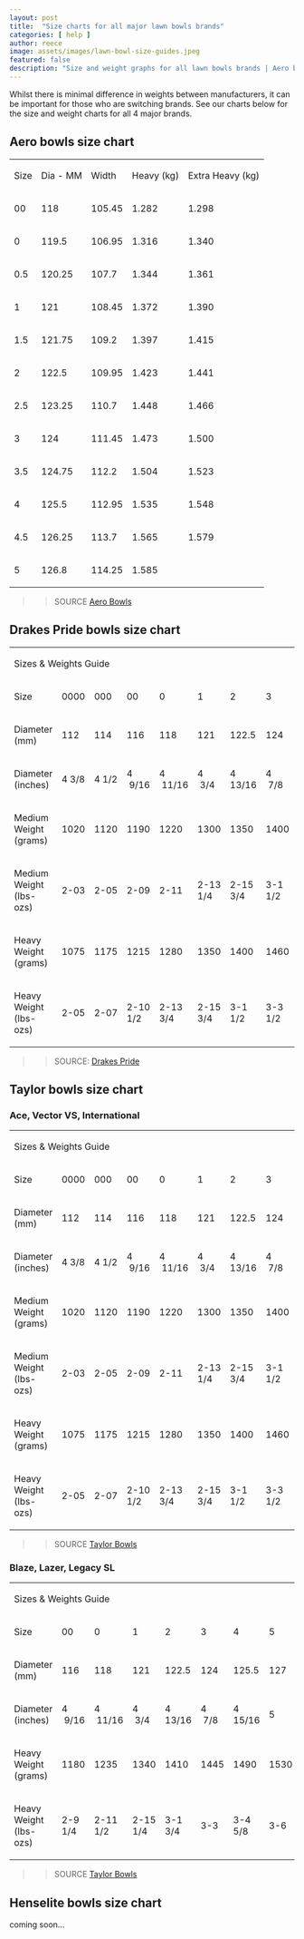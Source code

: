 ```yaml
---
layout: post
title:  "Size charts for all major lawn bowls brands"
categories: [ help ]
author: reece
image: assets/images/lawn-bowl-size-guides.jpeg
featured: false
description: "Size and weight graphs for all lawn bowls brands | Aero bowls size chart | Taylor bowls size chart | Drakes bowls Pride size chart | Henselite bowls size chart"
---
```


Whilst there is minimal difference in weights between manufacturers, it can be important for those who are switching brands. See our charts below for the size and weight charts for all 4 major brands.

## Aero bowls size chart

<table class="c7"><tbody><tr class="c25"><td class="c15" colspan="1" rowspan="1"><p class="c1"><span class="c26">Size</span></p></td><td class="c14" colspan="1" rowspan="1"><p class="c1"><span class="c26">Dia - MM</span></p></td><td class="c17" colspan="1" rowspan="1"><p class="c1"><span class="c26">Width</span></p></td><td class="c13" colspan="1" rowspan="1"><p class="c1"><span class="c26">Heavy (kg)</span></p></td><td class="c8" colspan="1" rowspan="1"><p class="c1"><span class="c26">Extra Heavy (kg)</span></p></td></tr><tr class="c25"><td class="c15" colspan="1" rowspan="1"><p class="c1"><span class="c6">00</span></p></td><td class="c14" colspan="1" rowspan="1"><p class="c1"><span class="c6">118</span></p></td><td class="c17" colspan="1" rowspan="1"><p class="c1"><span class="c6">105.45</span></p></td><td class="c13" colspan="1" rowspan="1"><p class="c1"><span class="c6">1.282</span></p></td><td class="c8" colspan="1" rowspan="1"><p class="c1"><span class="c6">1.298</span></p></td></tr><tr class="c25"><td class="c15" colspan="1" rowspan="1"><p class="c1"><span class="c6">0</span></p></td><td class="c14" colspan="1" rowspan="1"><p class="c1"><span class="c6">119.5</span></p></td><td class="c17" colspan="1" rowspan="1"><p class="c1"><span class="c6">106.95</span></p></td><td class="c13" colspan="1" rowspan="1"><p class="c1"><span class="c6">1.316</span></p></td><td class="c8" colspan="1" rowspan="1"><p class="c1"><span class="c6">1.340</span></p></td></tr><tr class="c25"><td class="c15" colspan="1" rowspan="1"><p class="c1"><span class="c6">0.5</span></p></td><td class="c14" colspan="1" rowspan="1"><p class="c1"><span class="c6">120.25</span></p></td><td class="c17" colspan="1" rowspan="1"><p class="c1"><span class="c6">107.7</span></p></td><td class="c13" colspan="1" rowspan="1"><p class="c1"><span class="c6">1.344</span></p></td><td class="c8" colspan="1" rowspan="1"><p class="c1"><span class="c6">1.361</span></p></td></tr><tr class="c25"><td class="c15" colspan="1" rowspan="1"><p class="c1"><span class="c6">1</span></p></td><td class="c14" colspan="1" rowspan="1"><p class="c1"><span class="c6">121</span></p></td><td class="c17" colspan="1" rowspan="1"><p class="c1"><span class="c6">108.45</span></p></td><td class="c13" colspan="1" rowspan="1"><p class="c1"><span class="c6">1.372</span></p></td><td class="c8" colspan="1" rowspan="1"><p class="c1"><span class="c6">1.390</span></p></td></tr><tr class="c25"><td class="c15" colspan="1" rowspan="1"><p class="c1"><span class="c6">1.5</span></p></td><td class="c14" colspan="1" rowspan="1"><p class="c1"><span class="c6">121.75</span></p></td><td class="c17" colspan="1" rowspan="1"><p class="c1"><span class="c6">109.2</span></p></td><td class="c13" colspan="1" rowspan="1"><p class="c1"><span class="c6">1.397</span></p></td><td class="c8" colspan="1" rowspan="1"><p class="c1"><span class="c6">1.415</span></p></td></tr><tr class="c25"><td class="c15" colspan="1" rowspan="1"><p class="c1"><span class="c6">2</span></p></td><td class="c14" colspan="1" rowspan="1"><p class="c1"><span class="c6">122.5</span></p></td><td class="c17" colspan="1" rowspan="1"><p class="c1"><span class="c6">109.95</span></p></td><td class="c13" colspan="1" rowspan="1"><p class="c1"><span class="c6">1.423</span></p></td><td class="c8" colspan="1" rowspan="1"><p class="c1"><span class="c6">1.441</span></p></td></tr><tr class="c25"><td class="c15" colspan="1" rowspan="1"><p class="c1"><span class="c6">2.5</span></p></td><td class="c14" colspan="1" rowspan="1"><p class="c1"><span class="c6">123.25</span></p></td><td class="c17" colspan="1" rowspan="1"><p class="c1"><span class="c6">110.7</span></p></td><td class="c13" colspan="1" rowspan="1"><p class="c1"><span class="c6">1.448</span></p></td><td class="c8" colspan="1" rowspan="1"><p class="c1"><span class="c6">1.466</span></p></td></tr><tr class="c25"><td class="c15" colspan="1" rowspan="1"><p class="c1"><span class="c6">3</span></p></td><td class="c14" colspan="1" rowspan="1"><p class="c1"><span class="c6">124</span></p></td><td class="c17" colspan="1" rowspan="1"><p class="c1"><span class="c6">111.45</span></p></td><td class="c13" colspan="1" rowspan="1"><p class="c1"><span class="c6">1.473</span></p></td><td class="c8" colspan="1" rowspan="1"><p class="c1"><span class="c6">1.500</span></p></td></tr><tr class="c25"><td class="c15" colspan="1" rowspan="1"><p class="c1"><span class="c6">3.5</span></p></td><td class="c14" colspan="1" rowspan="1"><p class="c1"><span class="c6">124.75</span></p></td><td class="c17" colspan="1" rowspan="1"><p class="c1"><span class="c6">112.2</span></p></td><td class="c13" colspan="1" rowspan="1"><p class="c1"><span class="c6">1.504</span></p></td><td class="c8" colspan="1" rowspan="1"><p class="c1"><span class="c6">1.523</span></p></td></tr><tr class="c25"><td class="c15" colspan="1" rowspan="1"><p class="c1"><span class="c6">4</span></p></td><td class="c14" colspan="1" rowspan="1"><p class="c1"><span class="c6">125.5</span></p></td><td class="c17" colspan="1" rowspan="1"><p class="c1"><span class="c6">112.95</span></p></td><td class="c13" colspan="1" rowspan="1"><p class="c1"><span class="c6">1.535</span></p></td><td class="c8" colspan="1" rowspan="1"><p class="c1"><span class="c6">1.548</span></p></td></tr><tr class="c25"><td class="c15" colspan="1" rowspan="1"><p class="c1"><span class="c6">4.5</span></p></td><td class="c14" colspan="1" rowspan="1"><p class="c1"><span class="c6">126.25</span></p></td><td class="c17" colspan="1" rowspan="1"><p class="c1"><span class="c6">113.7</span></p></td><td class="c13" colspan="1" rowspan="1"><p class="c1"><span class="c6">1.565</span></p></td><td class="c8" colspan="1" rowspan="1"><p class="c1"><span class="c6">1.579</span></p></td></tr><tr class="c25"><td class="c15" colspan="1" rowspan="1"><p class="c1"><span class="c6">5</span></p></td><td class="c14" colspan="1" rowspan="1"><p class="c1"><span class="c6">126.8</span></p></td><td class="c17" colspan="1" rowspan="1"><p class="c1"><span class="c6">114.25</span></p></td><td class="c13" colspan="1" rowspan="1"><p class="c1"><span class="c6">1.585</span></p></td><td class="c8" colspan="1" rowspan="1"><p class="c1"><span class="c6">&nbsp;</span></p></td></tr></tbody></table>

>> SOURCE <a href="https://www.aerobowls.com/pages/aero-sizes">Aero Bowls</a>

## Drakes Pride bowls size chart

<table class="c7"><tbody><tr class="c24"><td class="c29" colspan="10" rowspan="1"><p class="c4"><span class="c2">Sizes &amp; Weights Guide</span></p></td></tr><tr class="c24"><td class="c18" colspan="1" rowspan="1"><p class="c4"><span class="c2">Size</span></p></td><td class="c12" colspan="1" rowspan="1"><p class="c23 c22"><span class="c2">0000</span></p></td><td class="c3" colspan="1" rowspan="1"><p class="c23 c22"><span class="c2">000</span></p></td><td class="c5" colspan="1" rowspan="1"><p class="c4 c22"><span class="c2">00</span></p></td><td class="c5" colspan="1" rowspan="1"><p class="c4"><span class="c2">0</span></p></td><td class="c5" colspan="1" rowspan="1"><p class="c4"><span class="c2">1</span></p></td><td class="c5" colspan="1" rowspan="1"><p class="c4"><span class="c2">2</span></p></td><td class="c0" colspan="1" rowspan="1"><p class="c4"><span class="c2">3</span></p></td><td class="c21" colspan="1" rowspan="1"><p class="c4"><span class="c2">4</span></p></td><td class="c20" colspan="1" rowspan="1"><p class="c4"><span class="c2">5</span></p></td></tr><tr class="c24"><td class="c18" colspan="1" rowspan="1"><p class="c4"><span class="c2">Diameter (mm)</span></p></td><td class="c12" colspan="1" rowspan="1"><p class="c4"><span class="c2">112</span></p></td><td class="c3" colspan="1" rowspan="1"><p class="c4"><span class="c2">114</span></p></td><td class="c5" colspan="1" rowspan="1"><p class="c4"><span class="c2">116</span></p></td><td class="c5" colspan="1" rowspan="1"><p class="c4"><span class="c2">118</span></p></td><td class="c5" colspan="1" rowspan="1"><p class="c4"><span class="c2">121</span></p></td><td class="c5" colspan="1" rowspan="1"><p class="c4"><span class="c2">122.5</span></p></td><td class="c0" colspan="1" rowspan="1"><p class="c4"><span class="c2">124</span></p></td><td class="c21" colspan="1" rowspan="1"><p class="c4"><span class="c2">125.5</span></p></td><td class="c20" colspan="1" rowspan="1"><p class="c4"><span class="c2">127</span></p></td></tr><tr class="c16"><td class="c18" colspan="1" rowspan="1"><p class="c4"><span class="c2">Diameter (inches)</span></p></td><td class="c12" colspan="1" rowspan="1"><p class="c4"><span class="c2">4 3/8</span></p></td><td class="c3" colspan="1" rowspan="1"><p class="c4"><span class="c2">4 1/2</span></p></td><td class="c5" colspan="1" rowspan="1"><p class="c4"><span class="c2">4 &nbsp;9/16</span></p></td><td class="c5" colspan="1" rowspan="1"><p class="c4"><span class="c2">4 &nbsp;11/16</span></p></td><td class="c5" colspan="1" rowspan="1"><p class="c4"><span class="c2">4 &nbsp;3/4</span></p></td><td class="c5" colspan="1" rowspan="1"><p class="c4"><span class="c2">4 13/16</span></p></td><td class="c0" colspan="1" rowspan="1"><p class="c4"><span class="c2">4 &nbsp;7/8</span></p></td><td class="c21" colspan="1" rowspan="1"><p class="c4"><span class="c2">4 15/16</span></p></td><td class="c20" colspan="1" rowspan="1"><p class="c4"><span class="c2">5</span></p></td></tr><tr class="c24"><td class="c18" colspan="1" rowspan="1"><p class="c4"><span class="c2">Medium Weight (grams)</span></p></td><td class="c12" colspan="1" rowspan="1"><p class="c4"><span class="c2">1020</span></p></td><td class="c3" colspan="1" rowspan="1"><p class="c4"><span class="c2">1120</span></p></td><td class="c5" colspan="1" rowspan="1"><p class="c4"><span class="c2">1190</span></p></td><td class="c5" colspan="1" rowspan="1"><p class="c4"><span class="c2">1220</span></p></td><td class="c5" colspan="1" rowspan="1"><p class="c4"><span class="c2">1300</span></p></td><td class="c5" colspan="1" rowspan="1"><p class="c4"><span class="c2">1350</span></p></td><td class="c0" colspan="1" rowspan="1"><p class="c4"><span class="c2">1400</span></p></td><td class="c21" colspan="1" rowspan="1"><p class="c4"><span class="c2">1460</span></p></td><td class="c20" colspan="1" rowspan="1"><p class="c4"><span class="c2">1520</span></p></td></tr><tr class="c16"><td class="c18" colspan="1" rowspan="1"><p class="c4"><span class="c2">Medium Weight (lbs-ozs)</span></p></td><td class="c12" colspan="1" rowspan="1"><p class="c4"><span class="c2">2-03</span></p></td><td class="c3" colspan="1" rowspan="1"><p class="c4"><span class="c2">2-05</span></p></td><td class="c5" colspan="1" rowspan="1"><p class="c4"><span class="c2">2-09</span></p></td><td class="c5" colspan="1" rowspan="1"><p class="c4"><span class="c2">2-11</span></p></td><td class="c5" colspan="1" rowspan="1"><p class="c4"><span class="c2">2-13 1/4</span></p></td><td class="c5" colspan="1" rowspan="1"><p class="c4"><span class="c2">2-15 3/4</span></p></td><td class="c0" colspan="1" rowspan="1"><p class="c4"><span class="c2">3-1 1/2</span></p></td><td class="c21" colspan="1" rowspan="1"><p class="c4"><span class="c2">3-3 3/4</span></p></td><td class="c20" colspan="1" rowspan="1"><p class="c4"><span class="c2">3-5 3/4</span></p></td></tr><tr class="c24"><td class="c18" colspan="1" rowspan="1"><p class="c4"><span class="c2">Heavy Weight (grams)</span></p></td><td class="c12" colspan="1" rowspan="1"><p class="c4"><span class="c2">1075</span></p></td><td class="c3" colspan="1" rowspan="1"><p class="c4"><span class="c2">1175</span></p></td><td class="c5" colspan="1" rowspan="1"><p class="c4"><span class="c2">1215</span></p></td><td class="c5" colspan="1" rowspan="1"><p class="c4"><span class="c2">1280</span></p></td><td class="c5" colspan="1" rowspan="1"><p class="c4"><span class="c2">1350</span></p></td><td class="c5" colspan="1" rowspan="1"><p class="c4"><span class="c2">1400</span></p></td><td class="c0" colspan="1" rowspan="1"><p class="c4"><span class="c2">1460</span></p></td><td class="c21" colspan="1" rowspan="1"><p class="c4"><span class="c2">1520</span></p></td><td class="c20" colspan="1" rowspan="1"><p class="c4"><span class="c2">1580</span></p></td></tr><tr class="c16"><td class="c18" colspan="1" rowspan="1"><p class="c4"><span class="c2">Heavy Weight (lbs-ozs)</span></p></td><td class="c12" colspan="1" rowspan="1"><p class="c4"><span class="c2">2-05</span></p></td><td class="c3" colspan="1" rowspan="1"><p class="c4"><span class="c2">2-07</span></p></td><td class="c5" colspan="1" rowspan="1"><p class="c4"><span class="c2">2-10 1/2</span></p></td><td class="c5" colspan="1" rowspan="1"><p class="c4"><span class="c2">2-13 3/4</span></p></td><td class="c5" colspan="1" rowspan="1"><p class="c4"><span class="c2">2-15 3/4</span></p></td><td class="c5" colspan="1" rowspan="1"><p class="c4"><span class="c2">3-1 1/2</span></p></td><td class="c0" colspan="1" rowspan="1"><p class="c4"><span class="c2">3-3 1/2</span></p></td><td class="c21" colspan="1" rowspan="1"><p class="c4"><span class="c2">3-5 1/4</span></p></td><td class="c20" colspan="1" rowspan="1"><p class="c4"><span class="c2">3-7 1/4</span></p></td></tr></tbody></table>

>> SOURCE: <a href="https://www.drakespride.co.uk/flat-green-bowls-jacks/uk-models-rest-of-world/d-tec.aspx">Drakes Pride</a>

## Taylor bowls size chart

### Ace, Vector VS, International

<table class="c7"><tbody><tr class="c24"><td class="c29" colspan="10" rowspan="1"><p class="c4"><span class="c2">Sizes &amp; Weights Guide</span></p></td></tr><tr class="c24"><td class="c18" colspan="1" rowspan="1"><p class="c4"><span class="c2">Size</span></p></td><td class="c12" colspan="1" rowspan="1"><p class="c23 c22"><span class="c2">0000</span></p></td><td class="c3" colspan="1" rowspan="1"><p class="c23 c22"><span class="c2">000</span></p></td><td class="c5" colspan="1" rowspan="1"><p class="c4 c22"><span class="c2">00</span></p></td><td class="c5" colspan="1" rowspan="1"><p class="c4"><span class="c2">0</span></p></td><td class="c5" colspan="1" rowspan="1"><p class="c4"><span class="c2">1</span></p></td><td class="c5" colspan="1" rowspan="1"><p class="c4"><span class="c2">2</span></p></td><td class="c0" colspan="1" rowspan="1"><p class="c4"><span class="c2">3</span></p></td><td class="c21" colspan="1" rowspan="1"><p class="c4"><span class="c2">4</span></p></td><td class="c20" colspan="1" rowspan="1"><p class="c4"><span class="c2">5</span></p></td></tr><tr class="c24"><td class="c18" colspan="1" rowspan="1"><p class="c4"><span class="c2">Diameter (mm)</span></p></td><td class="c12" colspan="1" rowspan="1"><p class="c4"><span class="c2">112</span></p></td><td class="c3" colspan="1" rowspan="1"><p class="c4"><span class="c2">114</span></p></td><td class="c5" colspan="1" rowspan="1"><p class="c4"><span class="c2">116</span></p></td><td class="c5" colspan="1" rowspan="1"><p class="c4"><span class="c2">118</span></p></td><td class="c5" colspan="1" rowspan="1"><p class="c4"><span class="c2">121</span></p></td><td class="c5" colspan="1" rowspan="1"><p class="c4"><span class="c2">122.5</span></p></td><td class="c0" colspan="1" rowspan="1"><p class="c4"><span class="c2">124</span></p></td><td class="c21" colspan="1" rowspan="1"><p class="c4"><span class="c2">125.5</span></p></td><td class="c20" colspan="1" rowspan="1"><p class="c4"><span class="c2">127</span></p></td></tr><tr class="c16"><td class="c18" colspan="1" rowspan="1"><p class="c4"><span class="c2">Diameter (inches)</span></p></td><td class="c12" colspan="1" rowspan="1"><p class="c4"><span class="c2">4 3/8</span></p></td><td class="c3" colspan="1" rowspan="1"><p class="c4"><span class="c2">4 1/2</span></p></td><td class="c5" colspan="1" rowspan="1"><p class="c4"><span class="c2">4 &nbsp;9/16</span></p></td><td class="c5" colspan="1" rowspan="1"><p class="c4"><span class="c2">4 &nbsp;11/16</span></p></td><td class="c5" colspan="1" rowspan="1"><p class="c4"><span class="c2">4 &nbsp;3/4</span></p></td><td class="c5" colspan="1" rowspan="1"><p class="c4"><span class="c2">4 13/16</span></p></td><td class="c0" colspan="1" rowspan="1"><p class="c4"><span class="c2">4 &nbsp;7/8</span></p></td><td class="c21" colspan="1" rowspan="1"><p class="c4"><span class="c2">4 15/16</span></p></td><td class="c20" colspan="1" rowspan="1"><p class="c4"><span class="c2">5</span></p></td></tr><tr class="c24"><td class="c18" colspan="1" rowspan="1"><p class="c4"><span class="c2">Medium Weight (grams)</span></p></td><td class="c12" colspan="1" rowspan="1"><p class="c4"><span class="c2">1020</span></p></td><td class="c3" colspan="1" rowspan="1"><p class="c4"><span class="c2">1120</span></p></td><td class="c5" colspan="1" rowspan="1"><p class="c4"><span class="c2">1190</span></p></td><td class="c5" colspan="1" rowspan="1"><p class="c4"><span class="c2">1220</span></p></td><td class="c5" colspan="1" rowspan="1"><p class="c4"><span class="c2">1300</span></p></td><td class="c5" colspan="1" rowspan="1"><p class="c4"><span class="c2">1350</span></p></td><td class="c0" colspan="1" rowspan="1"><p class="c4"><span class="c2">1400</span></p></td><td class="c21" colspan="1" rowspan="1"><p class="c4"><span class="c2">1460</span></p></td><td class="c20" colspan="1" rowspan="1"><p class="c4"><span class="c2">1520</span></p></td></tr><tr class="c16"><td class="c18" colspan="1" rowspan="1"><p class="c4"><span class="c2">Medium Weight (lbs-ozs)</span></p></td><td class="c12" colspan="1" rowspan="1"><p class="c4"><span class="c2">2-03</span></p></td><td class="c3" colspan="1" rowspan="1"><p class="c4"><span class="c2">2-05</span></p></td><td class="c5" colspan="1" rowspan="1"><p class="c4"><span class="c2">2-09</span></p></td><td class="c5" colspan="1" rowspan="1"><p class="c4"><span class="c2">2-11</span></p></td><td class="c5" colspan="1" rowspan="1"><p class="c4"><span class="c2">2-13 1/4</span></p></td><td class="c5" colspan="1" rowspan="1"><p class="c4"><span class="c2">2-15 3/4</span></p></td><td class="c0" colspan="1" rowspan="1"><p class="c4"><span class="c2">3-1 1/2</span></p></td><td class="c21" colspan="1" rowspan="1"><p class="c4"><span class="c2">3-3 3/4</span></p></td><td class="c20" colspan="1" rowspan="1"><p class="c4"><span class="c2">3-5 3/4</span></p></td></tr><tr class="c24"><td class="c18" colspan="1" rowspan="1"><p class="c4"><span class="c2">Heavy Weight (grams)</span></p></td><td class="c12" colspan="1" rowspan="1"><p class="c4"><span class="c2">1075</span></p></td><td class="c3" colspan="1" rowspan="1"><p class="c4"><span class="c2">1175</span></p></td><td class="c5" colspan="1" rowspan="1"><p class="c4"><span class="c2">1215</span></p></td><td class="c5" colspan="1" rowspan="1"><p class="c4"><span class="c2">1280</span></p></td><td class="c5" colspan="1" rowspan="1"><p class="c4"><span class="c2">1350</span></p></td><td class="c5" colspan="1" rowspan="1"><p class="c4"><span class="c2">1400</span></p></td><td class="c0" colspan="1" rowspan="1"><p class="c4"><span class="c2">1460</span></p></td><td class="c21" colspan="1" rowspan="1"><p class="c4"><span class="c2">1520</span></p></td><td class="c20" colspan="1" rowspan="1"><p class="c4"><span class="c2">1580</span></p></td></tr><tr class="c16"><td class="c18" colspan="1" rowspan="1"><p class="c4"><span class="c2">Heavy Weight (lbs-ozs)</span></p></td><td class="c12" colspan="1" rowspan="1"><p class="c4"><span class="c2">2-05</span></p></td><td class="c3" colspan="1" rowspan="1"><p class="c4"><span class="c2">2-07</span></p></td><td class="c5" colspan="1" rowspan="1"><p class="c4"><span class="c2">2-10 1/2</span></p></td><td class="c5" colspan="1" rowspan="1"><p class="c4"><span class="c2">2-13 3/4</span></p></td><td class="c5" colspan="1" rowspan="1"><p class="c4"><span class="c2">2-15 3/4</span></p></td><td class="c5" colspan="1" rowspan="1"><p class="c4"><span class="c2">3-1 1/2</span></p></td><td class="c0" colspan="1" rowspan="1"><p class="c4"><span class="c2">3-3 1/2</span></p></td><td class="c21" colspan="1" rowspan="1"><p class="c4"><span class="c2">3-5 1/4</span></p></td><td class="c20" colspan="1" rowspan="1"><p class="c4"><span class="c2">3-7 1/4</span></p></td></tr></tbody></table>

>> SOURCE <a href="https://www.taylorbowls.com/uploads/files/1553171254TaylorBowlsCatalogue2019B.pdf">Taylor Bowls</a>

### Blaze, Lazer, Legacy SL

<table class="c7"><tbody><tr class="c24"><td class="c28" colspan="8" rowspan="1"><p class="c4"><span class="c2">Sizes &amp; Weights Guide</span></p></td></tr><tr class="c24"><td class="c18" colspan="1" rowspan="1"><p class="c4"><span class="c2">Size</span></p></td><td class="c5" colspan="1" rowspan="1"><p class="c4 c22"><span class="c2">00</span></p></td><td class="c5" colspan="1" rowspan="1"><p class="c4"><span class="c2">0</span></p></td><td class="c5" colspan="1" rowspan="1"><p class="c4"><span class="c2">1</span></p></td><td class="c5" colspan="1" rowspan="1"><p class="c4"><span class="c2">2</span></p></td><td class="c0" colspan="1" rowspan="1"><p class="c4"><span class="c2">3</span></p></td><td class="c21" colspan="1" rowspan="1"><p class="c4"><span class="c2">4</span></p></td><td class="c20" colspan="1" rowspan="1"><p class="c4"><span class="c2">5</span></p></td></tr><tr class="c24"><td class="c18" colspan="1" rowspan="1"><p class="c4"><span class="c2">Diameter (mm)</span></p></td><td class="c5" colspan="1" rowspan="1"><p class="c4"><span class="c2">116</span></p></td><td class="c5" colspan="1" rowspan="1"><p class="c4"><span class="c2">118</span></p></td><td class="c5" colspan="1" rowspan="1"><p class="c4"><span class="c2">121</span></p></td><td class="c5" colspan="1" rowspan="1"><p class="c4"><span class="c2">122.5</span></p></td><td class="c0" colspan="1" rowspan="1"><p class="c4"><span class="c2">124</span></p></td><td class="c21" colspan="1" rowspan="1"><p class="c4"><span class="c2">125.5</span></p></td><td class="c20" colspan="1" rowspan="1"><p class="c4"><span class="c2">127</span></p></td></tr><tr class="c16"><td class="c18" colspan="1" rowspan="1"><p class="c4"><span class="c2">Diameter (inches)</span></p></td><td class="c5" colspan="1" rowspan="1"><p class="c4"><span class="c2">4 &nbsp;9/16</span></p></td><td class="c5" colspan="1" rowspan="1"><p class="c4"><span class="c2">4 &nbsp;11/16</span></p></td><td class="c5" colspan="1" rowspan="1"><p class="c4"><span class="c2">4 &nbsp;3/4</span></p></td><td class="c5" colspan="1" rowspan="1"><p class="c4"><span class="c2">4 13/16</span></p></td><td class="c0" colspan="1" rowspan="1"><p class="c4"><span class="c2">4 &nbsp;7/8</span></p></td><td class="c21" colspan="1" rowspan="1"><p class="c4"><span class="c2">4 15/16</span></p></td><td class="c20" colspan="1" rowspan="1"><p class="c4"><span class="c2">5</span></p></td></tr><tr class="c24"><td class="c18" colspan="1" rowspan="1"><p class="c4"><span class="c2">Heavy Weight (grams)</span></p></td><td class="c5" colspan="1" rowspan="1"><p class="c4"><span class="c2">1180</span></p></td><td class="c5" colspan="1" rowspan="1"><p class="c4"><span class="c2">1235</span></p></td><td class="c5" colspan="1" rowspan="1"><p class="c4"><span class="c2">1340</span></p></td><td class="c5" colspan="1" rowspan="1"><p class="c4"><span class="c2">1410</span></p></td><td class="c0" colspan="1" rowspan="1"><p class="c4"><span class="c2">1445</span></p></td><td class="c21" colspan="1" rowspan="1"><p class="c4"><span class="c2">1490</span></p></td><td class="c20" colspan="1" rowspan="1"><p class="c4"><span class="c2">1530</span></p></td></tr><tr class="c16"><td class="c18" colspan="1" rowspan="1"><p class="c4"><span class="c2">Heavy Weight (lbs-ozs)</span></p></td><td class="c5" colspan="1" rowspan="1"><p class="c4"><span class="c2">2-9 1/4</span></p></td><td class="c5" colspan="1" rowspan="1"><p class="c4"><span class="c2">2-11 1/2</span></p></td><td class="c5" colspan="1" rowspan="1"><p class="c4"><span class="c2">2-15 1/4</span></p></td><td class="c5" colspan="1" rowspan="1"><p class="c4"><span class="c2">3-1 3/4</span></p></td><td class="c0" colspan="1" rowspan="1"><p class="c4"><span class="c2">3-3</span></p></td><td class="c21" colspan="1" rowspan="1"><p class="c4"><span class="c2">3-4 5/8</span></p></td><td class="c20" colspan="1" rowspan="1"><p class="c4"><span class="c2">3-6</span></p></td></tr></tbody></table>

>> SOURCE <a href="https://www.taylorbowls.com/uploads/files/1553171254TaylorBowlsCatalogue2019B.pdf">Taylor Bowls</a>

## Henselite bowls size chart

coming soon...
